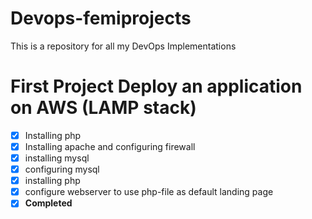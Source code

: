 # Devops-femiprojects
This is a repository for all my DevOps Implementations 

# First Project Deploy an application on AWS (LAMP stack)

- [x] Installing php
- [x] Installing apache and configuring firewall
- [x] installing mysql
- [x] configuring mysql
- [x] installing php
- [x] configure webserver to use php-file as default landing page
- [x] **Completed**
